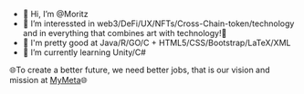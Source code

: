 - 👋 Hi, I’m @Moritz
- 👀 I’m interessted in web3/DeFi/UX/NFTs/Cross-Chain-token/technology and in everything that combines art with technology!🎵
- 🍄 I'm pretty good at Java/R/GO/C + HTML5/CSS/Bootstrap/LaTeX/XML
- 🌱 I’m currently learning Unity/C#

🌐To create a better future, we need better jobs, that is our vision and mission at [MyMeta](https://MyMeta.Studio)🌐

<!---
MoritzPries/MoritzPries is a ✨ special ✨ repository because its `README.md` (this file) appears on your GitHub profile.
You can click the Preview link to take a look at your changes.
--->
